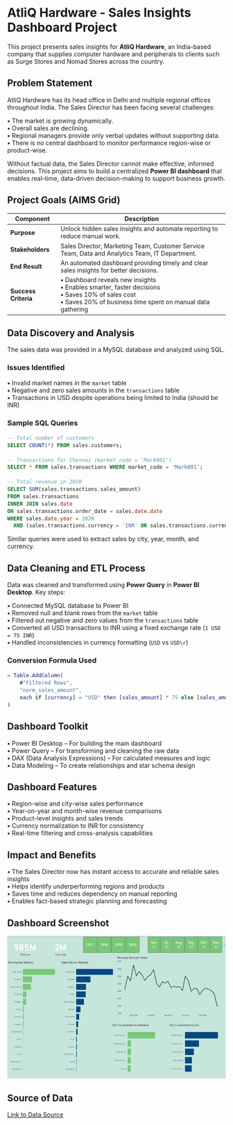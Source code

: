 # AtliQ Hardware - Sales Insights Dashboard Project

This project presents sales insights for **AtliQ Hardware**, an India-based company that supplies computer hardware and peripherals to clients such as Surge Stores and Nomad Stores across the country.

## Problem Statement

AtliQ Hardware has its head office in Delhi and multiple regional offices throughout India. The Sales Director has been facing several challenges:

**•** The market is growing dynamically.  
**•** Overall sales are declining.  
**•** Regional managers provide only verbal updates without supporting data.  
**•** There is no central dashboard to monitor performance region-wise or product-wise.  

Without factual data, the Sales Director cannot make effective, informed decisions. This project aims to build a centralized **Power BI dashboard** that enables real-time, data-driven decision-making to support business growth.

## Project Goals (AIMS Grid)

| **Component**     | **Description** |
|------------------|-----------------|
| **Purpose**       | Unlock hidden sales insights and automate reporting to reduce manual work. |
| **Stakeholders**  | Sales Director, Marketing Team, Customer Service Team, Data and Analytics Team, IT Department. |
| **End Result**    | An automated dashboard providing timely and clear sales insights for better decisions. |
| **Success Criteria** | **•** Dashboard reveals new insights<br>**•** Enables smarter, faster decisions<br>**•** Saves 10% of sales cost<br>**•** Saves 20% of business time spent on manual data gathering |

## Data Discovery and Analysis

The sales data was provided in a MySQL database and analyzed using SQL.

### Issues Identified

**•** Invalid market names in the `market` table  
**•** Negative and zero sales amounts in the `transactions` table  
**•** Transactions in USD despite operations being limited to India (should be INR)

### Sample SQL Queries

```sql
-- Total number of customers
SELECT COUNT(*) FROM sales.customers;

-- Transactions for Chennai (market_code = 'Mark001')
SELECT * FROM sales.transactions WHERE market_code = 'Mark001';

-- Total revenue in 2020
SELECT SUM(sales.transactions.sales_amount)
FROM sales.transactions
INNER JOIN sales.date
ON sales.transactions.order_date = sales.date.date
WHERE sales.date.year = 2020
  AND (sales.transactions.currency = 'INR' OR sales.transactions.currency = 'USD');
```

Similar queries were used to extract sales by city, year, month, and currency.

## Data Cleaning and ETL Process

Data was cleaned and transformed using **Power Query** in **Power BI Desktop**. Key steps:

**•** Connected MySQL database to Power BI  
**•** Removed null and blank rows from the `market` table  
**•** Filtered out negative and zero values from the `transactions` table  
**•** Converted all USD transactions to INR using a fixed exchange rate (`1 USD = 75 INR`)  
**•** Handled inconsistencies in currency formatting (`USD` vs `USD\r`)  

### Conversion Formula Used

```m
= Table.AddColumn(
    #"Filtered Rows",
    "norm_sales_amount",
    each if [currency] = "USD" then [sales_amount] * 75 else [sales_amount]
)
```

## Dashboard Toolkit

**•** Power BI Desktop – For building the main dashboard  
**•** Power Query – For transforming and cleaning the raw data  
**•** DAX (Data Analysis Expressions) – For calculated measures and logic  
**•** Data Modeling – To create relationships and star schema design  

## Dashboard Features

**•** Region-wise and city-wise sales performance  
**•** Year-on-year and month-wise revenue comparisons  
**•** Product-level insights and sales trends  
**•** Currency normalization to INR for consistency  
**•** Real-time filtering and cross-analysis capabilities  

## Impact and Benefits

**•** The Sales Director now has instant access to accurate and reliable sales insights  
**•** Helps identify underperforming regions and products  
**•** Saves time and reduces dependency on manual reporting  
**•** Enables fact-based strategic planning and forecasting  

## Dashboard Screenshot

![Dashboard Screenshot](https://github.com/HassanAliKhan157/Sales_Insights_Project_PowerBI-MySQL/blob/main/AtliQ%20Dashboard.png)

## Source of Data

[Link to Data Source](https://codebasics.io/challenges/all)


